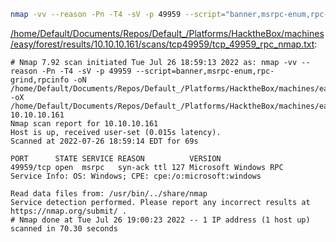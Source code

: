 ```bash
nmap -vv --reason -Pn -T4 -sV -p 49959 --script="banner,msrpc-enum,rpc-grind,rpcinfo" -oN "/home/Default/Documents/Repos/Default_/Platforms/HacktheBox/machines/easy/forest/results/10.10.10.161/scans/tcp49959/tcp_49959_rpc_nmap.txt" -oX "/home/Default/Documents/Repos/Default_/Platforms/HacktheBox/machines/easy/forest/results/10.10.10.161/scans/tcp49959/xml/tcp_49959_rpc_nmap.xml" 10.10.10.161
```

[/home/Default/Documents/Repos/Default_/Platforms/HacktheBox/machines/easy/forest/results/10.10.10.161/scans/tcp49959/tcp_49959_rpc_nmap.txt](file:///home/Default/Documents/Repos/Default_/Platforms/HacktheBox/machines/easy/forest/results/10.10.10.161/scans/tcp49959/tcp_49959_rpc_nmap.txt):

```
# Nmap 7.92 scan initiated Tue Jul 26 18:59:13 2022 as: nmap -vv --reason -Pn -T4 -sV -p 49959 --script=banner,msrpc-enum,rpc-grind,rpcinfo -oN /home/Default/Documents/Repos/Default_/Platforms/HacktheBox/machines/easy/forest/results/10.10.10.161/scans/tcp49959/tcp_49959_rpc_nmap.txt -oX /home/Default/Documents/Repos/Default_/Platforms/HacktheBox/machines/easy/forest/results/10.10.10.161/scans/tcp49959/xml/tcp_49959_rpc_nmap.xml 10.10.10.161
Nmap scan report for 10.10.10.161
Host is up, received user-set (0.015s latency).
Scanned at 2022-07-26 18:59:14 EDT for 69s

PORT      STATE SERVICE REASON          VERSION
49959/tcp open  msrpc   syn-ack ttl 127 Microsoft Windows RPC
Service Info: OS: Windows; CPE: cpe:/o:microsoft:windows

Read data files from: /usr/bin/../share/nmap
Service detection performed. Please report any incorrect results at https://nmap.org/submit/ .
# Nmap done at Tue Jul 26 19:00:23 2022 -- 1 IP address (1 host up) scanned in 70.30 seconds

```
